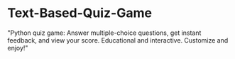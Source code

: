 # Text-Based-Quiz-Game
"Python quiz game: Answer multiple-choice questions, get instant feedback, and view your score. Educational and interactive. Customize and enjoy!"
